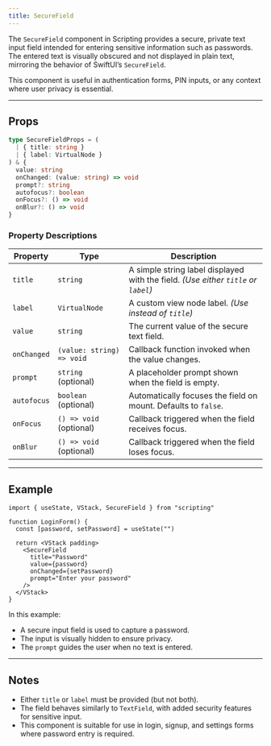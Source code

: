 ```yaml
---
title: SecureField
---
```

The `SecureField` component in Scripting provides a secure, private text input field intended for entering sensitive information such as passwords. The entered text is visually obscured and not displayed in plain text, mirroring the behavior of SwiftUI’s `SecureField`.

This component is useful in authentication forms, PIN inputs, or any context where user privacy is essential.

---

## Props

```ts
type SecureFieldProps = (
  | { title: string }
  | { label: VirtualNode }
) & {
  value: string
  onChanged: (value: string) => void
  prompt?: string
  autofocus?: boolean
  onFocus?: () => void
  onBlur?: () => void
}
```

### Property Descriptions

| Property    | Type                      | Description                                                                       |
| ----------- | ------------------------- | --------------------------------------------------------------------------------- |
| `title`     | `string`                  | A simple string label displayed with the field. *(Use either `title` or `label`)* |
| `label`     | `VirtualNode`             | A custom view node label. *(Use instead of `title`)*                              |
| `value`     | `string`                  | The current value of the secure text field.                                       |
| `onChanged` | `(value: string) => void` | Callback function invoked when the value changes.                                 |
| `prompt`    | `string` (optional)       | A placeholder prompt shown when the field is empty.                               |
| `autofocus` | `boolean` (optional)      | Automatically focuses the field on mount. Defaults to `false`.                    |
| `onFocus`   | `() => void` (optional)   | Callback triggered when the field receives focus.                                 |
| `onBlur`    | `() => void` (optional)   | Callback triggered when the field loses focus.                                    |

---

## Example

```tsx
import { useState, VStack, SecureField } from "scripting"

function LoginForm() {
  const [password, setPassword] = useState("")

  return <VStack padding>
    <SecureField
      title="Password"
      value={password}
      onChanged={setPassword}
      prompt="Enter your password"
    />
  </VStack>
}
```

In this example:

* A secure input field is used to capture a password.
* The input is visually hidden to ensure privacy.
* The `prompt` guides the user when no text is entered.

---

## Notes

* Either `title` or `label` must be provided (but not both).
* The field behaves similarly to `TextField`, with added security features for sensitive input.
* This component is suitable for use in login, signup, and settings forms where password entry is required.
